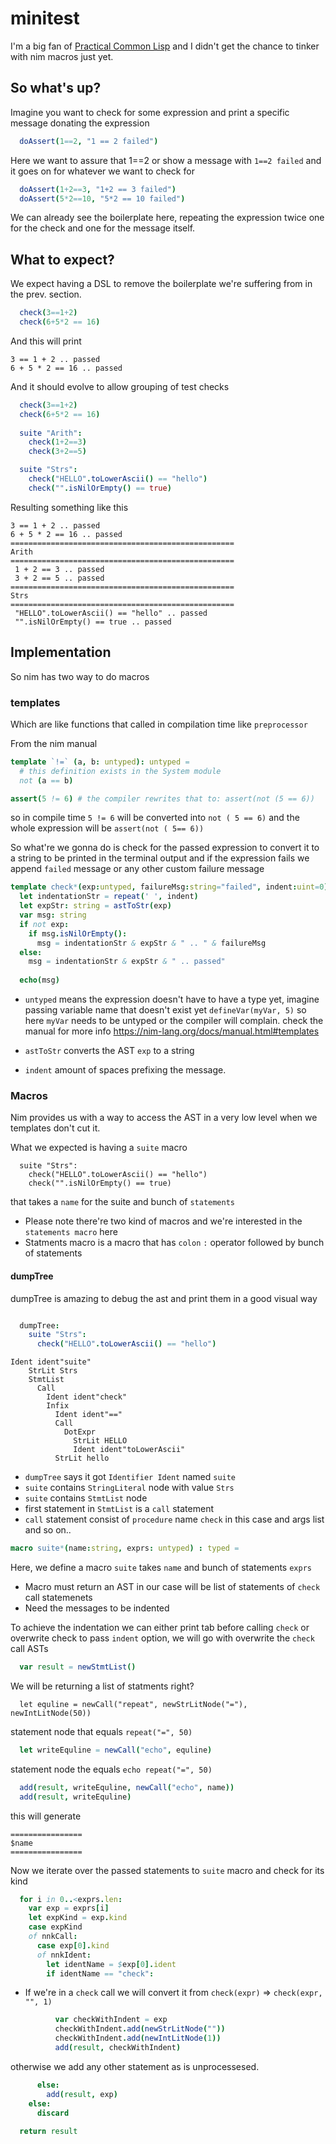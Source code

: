 # minitest 

I'm a big fan of [Practical Common Lisp](http://www.gigamonkeys.com/book/) and I didn't get the chance to tinker with nim macros just yet.


## So what's up?

Imagine you want to check for some expression and print a specific message donating the expression
```nim
  doAssert(1==2, "1 == 2 failed")
```
Here we want to assure that 1==2 or show a message with `1==2 failed` and it goes on for whatever we want to check for

```nim
  doAssert(1+2==3, "1+2 == 3 failed")
  doAssert(5*2==10, "5*2 == 10 failed")

```
We can already see the boilerplate here, repeating the expression twice one for the check and one for the message itself.


## What to expect?
We expect having a DSL to remove the boilerplate we're suffering from in the prev. section.

```nim
  check(3==1+2)
  check(6+5*2 == 16)
```
And this will print
```
3 == 1 + 2 .. passed
6 + 5 * 2 == 16 .. passed
```

And it should evolve to allow grouping of test checks

```nim
  check(3==1+2)
  check(6+5*2 == 16)
  
  suite "Arith":
    check(1+2==3)
    check(3+2==5)

  suite "Strs":
    check("HELLO".toLowerAscii() == "hello")
    check("".isNilOrEmpty() == true)

```

Resulting something like this
```
3 == 1 + 2 .. passed
6 + 5 * 2 == 16 .. passed
==================================================
Arith
==================================================
 1 + 2 == 3 .. passed
 3 + 2 == 5 .. passed
==================================================
Strs
==================================================
 "HELLO".toLowerAscii() == "hello" .. passed
 "".isNilOrEmpty() == true .. passed

```

## Implementation


So nim has two way to do macros

###  templates 

Which are like functions that called in compilation time like `preprocessor`

From the nim manual
```nim
template `!=` (a, b: untyped): untyped =
  # this definition exists in the System module
  not (a == b)

assert(5 != 6) # the compiler rewrites that to: assert(not (5 == 6))
```
so in compile time `5 != 6` will be converted into `not ( 5 == 6)` and the whole expression will be `assert(not ( 5== 6))`


So what're we gonna do is check for the passed expression to convert it to a string to be printed in the terminal output and if the expression fails we append `failed` message or any other custom failure message

```nim
template check*(exp:untyped, failureMsg:string="failed", indent:uint=0): void =
  let indentationStr = repeat(' ', indent) 
  let expStr: string = astToStr(exp)
  var msg: string
  if not exp:
    if msg.isNilOrEmpty():
      msg = indentationStr & expStr & " .. " & failureMsg
  else:
    msg = indentationStr & expStr & " .. passed"
      
  echo(msg)
```

- `untyped` means the expression doesn't have to have a type yet, imagine passing variable name that doesn't exist yet `defineVar(myVar, 5)` so here `myVar` needs to be untyped or the compiler will complain. check the manual for more info https://nim-lang.org/docs/manual.html#templates

- `astToStr` converts the AST `exp` to a string
- `indent` amount of spaces prefixing the message.

### Macros
Nim provides us with a way to access the AST in a very low level when we templates don't cut it.

What we expected is having a `suite` macro
```
  suite "Strs":
    check("HELLO".toLowerAscii() == "hello")
    check("".isNilOrEmpty() == true)
```
that takes a `name` for the suite and bunch of `statements` 
- Please note there're two kind of macros and we're interested in the `statements macro` here
- Statments macro is a macro that has `colon` `:` operator followed by bunch of statements


#### dumpTree
dumpTree is amazing to debug the ast and print them in a good visual way

```nim

  dumpTree:
    suite "Strs":
      check("HELLO".toLowerAscii() == "hello")

```

```
Ident ident"suite"
    StrLit Strs
    StmtList
      Call
        Ident ident"check"
        Infix
          Ident ident"=="
          Call
            DotExpr
              StrLit HELLO
              Ident ident"toLowerAscii"
          StrLit hello

```

- `dumpTree` says it got `Identifier Ident` named `suite`
- `suite` contains `StringLiteral` node with value `Strs` 
- `suite` contains `StmtList` node
- first statement in `StmtList` is a `call` statement 
- `call` statement consist of `procedure` name `check` in this case and args list and so on..


```nim
macro suite*(name:string, exprs: untyped) : typed = 
```
Here, we define a macro `suite` takes `name` and bunch of statements `exprs`
- Macro must return an AST in our case will be list of statements of `check` call statemenets
- Need the messages to be indented

To achieve the indentation we can either print tab before calling `check` or overwrite check to pass `indent` option, we will go with overwrite the `check` call ASTs 

```nim
  var result = newStmtList()
```
We will be returning a list of statments right?

```
  let equline = newCall("repeat", newStrLitNode("="), newIntLitNode(50))
```
statement node that equals `repeat("=", 50)`

```nim
  let writeEquline = newCall("echo", equline)
```
statement node the equals `echo repeat("=", 50)`

```nim
  add(result, writeEquline, newCall("echo", name))
  add(result, writeEquline)
```
this will generate
```
================
$name
================
```

Now we iterate over the passed statements to `suite` macro and check for its kind
```nim
  for i in 0..<exprs.len:
    var exp = exprs[i]
    let expKind = exp.kind
    case expKind
    of nnkCall:
      case exp[0].kind
      of nnkIdent:
        let identName = $exp[0].ident
        if identName == "check":
```

- If we're in a `check` call we will convert it from `check(expr)` => `check(expr, "", 1)` 


```nim
          var checkWithIndent = exp
          checkWithIndent.add(newStrLitNode(""))
          checkWithIndent.add(newIntLitNode(1))
          add(result, checkWithIndent)
```

otherwise we add any other statement as is unprocessesed.

```nim
      else:
        add(result, exp) 
    else:
      discard
        
  return result
```